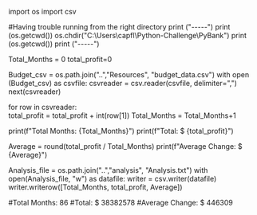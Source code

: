 import os
import csv

#Having trouble running from the right directory
print ("-----")
print (os.getcwd())
os.chdir("C:\\Users\\capfl\\Python-Challenge\\PyBank")
print (os.getcwd())
print ("-----")

Total_Months = 0
total_profit=0

Budget_csv = os.path.join("..","Resources", "budget_data.csv")
with open (Budget_csv) as csvfile:
    csvreader = csv.reader(csvfile, delimiter=",")
    next(csvreader)

   for row in csvreader:   
        total_profit = total_profit + int(row[1])
        Total_Months = Total_Months+1
        
   print(f"Total Months: {Total_Months}")
   print(f"Total: $ {total_profit}")

    
Average = round(total_profit / Total_Months)
print(f"Average Change: $ {Average}")

Analysis_file = os.path.join("..","analysis", "Analysis.txt")
with open(Analysis_file, "w") as datafile:
    writer = csv.writer(datafile)
    writer.writerow([Total_Months, total_profit, Average])

#Total Months: 86
#Total: $ 38382578
#Average Change: $ 446309
